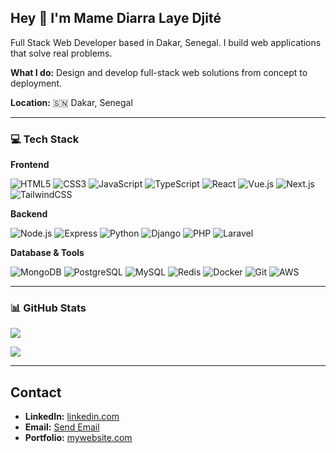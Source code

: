 ## Hey 👋 I'm Mame Diarra Laye Djité

Full Stack Web Developer based in Dakar, Senegal. I build web applications that solve real problems.

**What I do:** Design and develop full-stack web solutions from concept to deployment.

**Location:** 🇸🇳 Dakar, Senegal

---

### 💻 Tech Stack

**Frontend**

![HTML5](https://img.shields.io/badge/-HTML5-E34F26?style=flat-square&logo=html5&logoColor=white)
![CSS3](https://img.shields.io/badge/-CSS3-1572B6?style=flat-square&logo=css3&logoColor=white)
![JavaScript](https://img.shields.io/badge/-JavaScript-F7DF1E?style=flat-square&logo=javascript&logoColor=black)
![TypeScript](https://img.shields.io/badge/-TypeScript-3178C6?style=flat-square&logo=typescript&logoColor=white)
![React](https://img.shields.io/badge/-React-61DAFB?style=flat-square&logo=react&logoColor=black)
![Vue.js](https://img.shields.io/badge/-Vue.js-4FC08D?style=flat-square&logo=vue.js&logoColor=white)
![Next.js](https://img.shields.io/badge/-Next.js-000000?style=flat-square&logo=next.js&logoColor=white)
![TailwindCSS](https://img.shields.io/badge/-TailwindCSS-06B6D4?style=flat-square&logo=tailwind-css&logoColor=white)

**Backend**

![Node.js](https://img.shields.io/badge/-Node.js-339933?style=flat-square&logo=node.js&logoColor=white)
![Express](https://img.shields.io/badge/-Express-000000?style=flat-square&logo=express&logoColor=white)
![Python](https://img.shields.io/badge/-Python-3776AB?style=flat-square&logo=python&logoColor=white)
![Django](https://img.shields.io/badge/-Django-092E20?style=flat-square&logo=django&logoColor=white)
![PHP](https://img.shields.io/badge/-PHP-777BB4?style=flat-square&logo=php&logoColor=white)
![Laravel](https://img.shields.io/badge/-Laravel-FF2D20?style=flat-square&logo=laravel&logoColor=white)

**Database & Tools**

![MongoDB](https://img.shields.io/badge/-MongoDB-47A248?style=flat-square&logo=mongodb&logoColor=white)
![PostgreSQL](https://img.shields.io/badge/-PostgreSQL-4169E1?style=flat-square&logo=postgresql&logoColor=white)
![MySQL](https://img.shields.io/badge/-MySQL-4479A1?style=flat-square&logo=mysql&logoColor=white)
![Redis](https://img.shields.io/badge/-Redis-DC382D?style=flat-square&logo=redis&logoColor=white)
![Docker](https://img.shields.io/badge/-Docker-2496ED?style=flat-square&logo=docker&logoColor=white)
![Git](https://img.shields.io/badge/-Git-F05032?style=flat-square&logo=git&logoColor=white)
![AWS](https://img.shields.io/badge/-AWS-232F3E?style=flat-square&logo=amazon-aws&logoColor=white)

---

### 📊 GitHub Stats

![](https://github-readme-stats.vercel.app/api?username=mamediarralayedjite&show_icons=true&theme=transparent&hide_border=true&title_color=3b82f6&icon_color=3b82f6&text_color=333&bg_color=ffffff)

![](https://github-readme-stats.vercel.app/api/top-langs/?username=mamediarralayedjite&layout=compact&theme=transparent&hide_border=true&title_color=3b82f6&text_color=333&bg_color=ffffff)

---

## Contact

- **LinkedIn:** [linkedin.com](https://www.linkedin.com/in/mame-diarra-laye-djit%C3%A9-319565345/)  
- **Email:** [Send Email](mailto:your.mamediarralayedjite@gmail.com)  
- **Portfolio:** [mywebsite.com](https://mamediarratech.great-site.net/)


